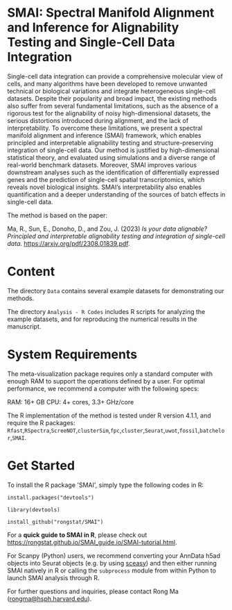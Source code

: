 # SMAI: Spectral Manifold Alignment and Inference for Alignability Testing and Single-Cell Data Integration
 
 Single-cell data integration can provide a comprehensive molecular view of cells, and many algorithms have been developed to remove unwanted technical or biological variations and integrate heterogeneous single-cell datasets. Despite their popularity and broad impact, the existing methods also suffer from several fundamental limitations, such as the absence of a  rigorous test for the alignability of noisy high-dimensional datasets, the serious distortions introduced during alignment, and the lack of interpretability. To overcome these limitations, we present a spectral manifold alignment and inference (SMAI) framework, which enables principled and interpretable alignability testing and structure-preserving integration of single-cell data. Our method is justified by high-dimensional statistical theory, and evaluated using simulations and a diverse range of real-world benchmark datasets. Moreover, SMAI improves various downstream analyses such as the identification of differentially expressed genes and the prediction of single-cell spatial transcriptomics, which reveals novel biological insights. SMAI’s interpretability also enables quantification and a deeper understanding of the sources of batch effects in single-cell data.

The method is based on the paper:

Ma, R., Sun, E., Donoho, D., and Zou, J. (2023) *Is your data alignable? Principled and interpretable alignability testing and integration of single-cell data.* https://arxiv.org/pdf/2308.01839.pdf.

# Content

The directory `Data` contains several example datasets for demonstrating our methods.

The directory `Analysis - R Codes` includes R scripts for analyzing the example datasets, and for reproducing the numerical results in the manuscript.


# System Requirements

The meta-visualization package requires only a standard computer with enough RAM to support the operations defined by a user. For optimal performance, we recommend a computer with the following specs:

RAM: 16+ GB
CPU: 4+ cores, 3.3+ GHz/core

The R implementation of the method is tested under R version 4.1.1, and require the R packages: `Rfast`,`RSpectra`,`ScreeNOT`,`clusterSim`,`fpc`,`cluster`,`Seurat`,`uwot`,`fossil`,`batchelor`,`SMAI`.


# Get Started


To install the R package 'SMAI', simply type the following codes in R:

`install.packages("devtools")`

`library(devtools)`

`install_github("rongstat/SMAI")`

For a **quick guide to SMAI in R**, please check out https://rongstat.github.io/SMAI_guide.io/SMAI-tutorial.html.

For Scanpy (Python) users, we recommend converting your AnnData h5ad objects into Seurat objects (e.g. by using [sceasy](https://github.com/cellgeni/sceasy)) and then either running SMAI natively in R or calling the `subprocess` module from within Python to launch SMAI analysis through R.

For further questions and inquiries, please contact Rong Ma (rongma@hsph.harvard.edu).

